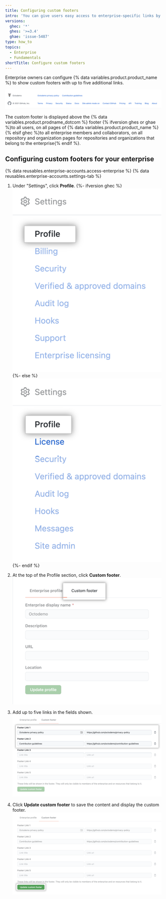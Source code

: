 ```yaml
---
title: Configuring custom footers
intro: 'You can give users easy access to enterprise-specific links by adding custom footers to {% data variables.product.product_name %}.'
versions:
  ghec: '*'
  ghes: '>=3.4'
  ghae: 'issue-5487'
type: how_to
topics:
  - Enterprise
  - Fundamentals
shortTitle: Configure custom footers
---
```

Enterprise owners can configure {% data variables.product.product_name %} to show custom footers with up to five additional links.

![Custom footer](/assets/images/enterprise/custom-footer/octodemo-footer.png)

The custom footer is displayed above the {% data variables.product.prodname_dotcom %} footer {% ifversion ghes or ghae %}to all users, on all pages of {% data variables.product.product_name %}{% elsif ghec %}to all enterprise members and collaborators, on all repository and organization pages for repositories and organizations that belong to the enterprise{% endif %}.

## Configuring custom footers for your enterprise

{% data reusables.enterprise-accounts.access-enterprise %}
{% data reusables.enterprise-accounts.settings-tab %}

1. Under "Settings", click **Profile**.
{%- ifversion ghec %}
![Enterprise profile settings](/assets/images/enterprise/custom-footer/enterprise-profile-ghec.png)
{%- else %}
![Enterprise profile settings](/assets/images/enterprise/custom-footer/enterprise-profile-ghes.png)
{%- endif %}

1. At the top of the Profile section, click **Custom footer**.
![Custom footer section](/assets/images/enterprise/custom-footer/custom-footer-section.png)

1. Add up to five links in the fields shown.
![Add footer links](/assets/images/enterprise/custom-footer/add-footer-links.png)

1. Click **Update custom footer** to save the content and display the custom footer.
![Update custom footer](/assets/images/enterprise/custom-footer/update-custom-footer.png)

